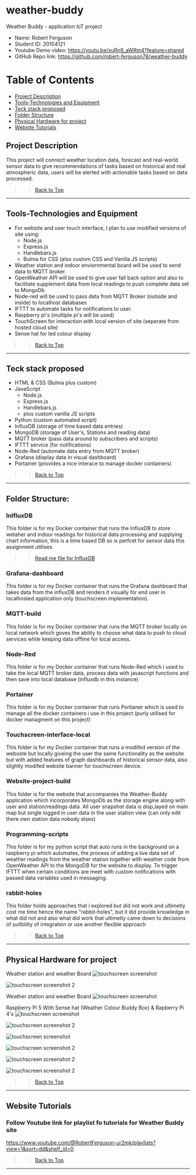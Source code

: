 # weather-buddy
Weather Buddy - application IoT project

- Name: Robert Ferguson
- Student ID: 20104121
- Youtube Demo video: https://youtu.be/xuRn9_aWRm4?feature=shared
- GitHub Repo link: https://github.com/robert-ferguson78/weather-buddy

# Table of Contents

- [Project Description](#Project-Description)
- [Tools-Technologies and Equipment](#Tools-Technologies-and-Equipment)
- [Teck stack proposed](#Teck-stack-proposed)
- [Folder Structure](#Folder-Structure)
- [Physical Hardware for project](#Physical-Hardware-for-project)
- [Website Tutorials](#Website-Tutorials)

## Project Description
This project will connect weather location data, forecast and real-world sensor data to give recommendations of tasks based on historical and real atmospheric data, users will be alerted with actionable tasks based on data processed.

>> [Back to Top](#Table-of-Contents)

---

## Tools-Technologies and Equipment
- For website and user touch interface, I plan to use modified versions of site using:
    - Node.js
    - Express.js
    - Handlebars.js
    - Bulma for CSS (also custom CSS and Vanilla JS scripts)
- Weather station and indoor enviornmental board will be used to send data to MQTT broker.
- OpenWeather API will be used to give user fall back option and also to facilitate supplement data from local readings to push complete data set to MongoDb
- Node-red will be used to pass data from MQTT Broker (outside and inside) to localhost databases
- IFTTT to automate tasks for notifications to user.
- Raspberry pi's (multiple pi's will be used)
- TouchScreen for interaction with local version of site (seperate from hosted cloud site)
- Sense hat for led colour display

>> [Back to Top](#Table-of-Contents)

---

## Teck stack proposed
- HTML & CSS (Bulma plus custom)
- JavaScript 
    - Node.js
    - Express.js
    - Handlebars.js
    - plus custom vanilla JS scripts
- Python (custom automated script)
- InfluxDB (storage of time based data entries)
- MongoDB (storage of User's, Stations and reading data)
- MQTT broker (pass data around to subscribers and scripts)
- IFTTT service (for notifications)
- Node-Red (automate data entry from MQTT broker)
- Grafana (display data in visual dashboard)
- Portainer (provides a nice interace to manage docker containers)

>> [Back to Top](#Table-of-Contents)

---

## Folder Structure: 

### InlfluxDB
This folder is for my Docker container that runs the InfluxDB to store wetaher and indoor readings for historical data processing and supplying chart information, this is a time based DB so is perfcet for sensor data this assignment utilises.

>> [Read me file for InfluxDB](programming-scripts/custom-scripts-readme.md)

### Grafana-dashboard
This folder is for my Docker container that runs the Grafana dashboard that takes data from the influxDB and renders it visually for end user in localhosted application only (touchscreen implementation).

### MQTT-build
This folder is for my Docker container that runs the MQTT broker locally on local network which goves the ability to choose what data to push to cloud services while keeping data offline for local access.

### Node-Red
This folder is for my Docker container that runs Node-Red which i used to take the local MQTT broker data, process data with javascript functions and then save into local database (influxdb in this instance)

### Portainer
This folder is for my Docker container that runs Portianer which is used to manage all the docker containers i use in this project (purly utilised for docker managment on this project)

### Touchscreen-interface-local
This folder is for my Docker container that runs a modifed version of the weboste but locally giveing the user the same functionality as the website but with added features of graph dashboards of historical sensor data, also slightly modifed website banner for touchscreen device.

### Website-project-build
This folder is for the website that accompanies the Weather-Buddy application which incorporates MongoDb as the storage engine along with user and station/readings data. All user snapshot data is disp,layed on main map but single logged in user data in the user station view (can only edit there own station data nobody elses)

### Programming-scripts
This folder is for my python script that auto runs in the background on a raspberry pi which automates, the process of adding a live data set of weather readings from the weather station together with weather code from OpenWeather API to the MongoDB for the website to display. To trigger IFTTT when certain conditions are meet with custom notifications with passed data variables used in messaging.

### rabbit-holes
This folder holds approaches that i explored but did not work and ultimetly cost me time hence the name "rabbit-holes", but it did provide knowledge in what did not and also what did work that ultimetly came down to decisions of suitbility of integration or use another flexible approach

>> [Back to Top](#Table-of-Contents)

---

## Physical Hardware for project

Weather station and weather Board
![touchscreen screenshot](/image-assets/readme-images/weather-station1.jpeg)

![touchscreen screenshot 2](/image-assets/readme-images/weather-station2.jpeg)

Weather station and weather Board
![touchscreen screenshot](/image-assets/readme-images/inside-sensor-board.jpeg)

Raspberry Pi 5 With Sense hat (Weather Colour Buddy Box) & Rapberry Pi 4's
![touchscreen screenshot](/image-assets/readme-images/raspberry-pi-5-1.jpeg)

![touchscreen screenshot 2](/image-assets/readme-images/raspberry-pi-5-2.jpeg)

![touchscreen screenshot](/image-assets/readme-images/raspberry-pi-4-2.jpeg)

![touchscreen screenshot 2](/image-assets/readme-images/colour-body-1.jpeg)

![touchscreen screenshot 2](/image-assets/readme-images/colour-body-2.jpeg)

![touchscreen screenshot 2](/image-assets/readme-images/colour-body-3.jpeg)

>> [Back to Top](#Table-of-Contents)

---

## Website Tutorials

### Follow Youtube link for playlist fo tutorials for Weather Buddy site
https://www.youtube.com/@RobertFerguson-ur2mk/playlists?view=1&sort=dd&shelf_id=0

>> [Back to Top](#Table-of-Contents)

---